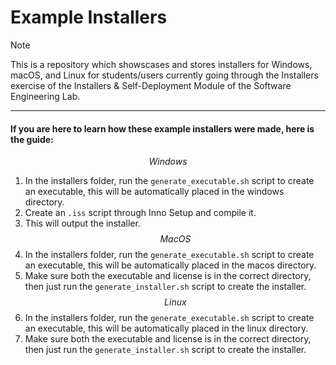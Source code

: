 # Example Installers
> [!NOTE]
> This is a repository which showscases and stores installers for Windows, macOS, and Linux for students/users currently going through the Installers exercise of the Installers &amp; Self-Deployment Module of the Software Engineering Lab. 


----
#### If you are here to learn how these example installers were made, here is the guide:

$$ Windows $$
1. In the installers folder, run the `generate_executable.sh` script to create an executable, this will be automatically placed in the windows directory.
2. Create an `.iss` script through Inno Setup and compile it.
3. This will output the installer.
$$ MacOS $$
1. In the installers folder, run the `generate_executable.sh` script to create an executable, this will be automatically placed in the macos directory.
2. Make sure both the executable and license is in the correct directory, then just run the `generate_installer.sh` script to create the installer.
$$ Linux $$
1. In the installers folder, run the `generate_executable.sh` script to create an executable, this will be automatically placed in the linux directory.
2. Make sure both the executable and license is in the correct directory, then just run the `generate_installer.sh` script to create the installer.
